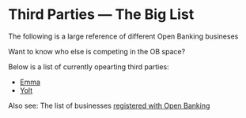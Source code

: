 # Third Parties — The Big List

The following is a large reference of different Open Banking busineses

Want to know who else is competing in the OB space?

Below is a list of currently opearting third parties:

* [Emma](https://emma-app.com/)
* [Yolt](https://www.yolt.com/)

Also see: The list of businesses [registered with Open Banking](https://www.openbanking.org.uk/customers/regulated-providers/)